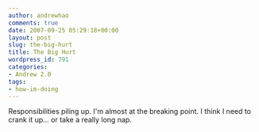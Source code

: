 ```yaml
---
author: andrewhao
comments: true
date: 2007-09-25 05:29:18+00:00
layout: post
slug: the-big-hurt
title: The Big Hurt
wordpress_id: 791
categories:
- Andrew 2.0
tags:
- how-im-doing
---
```


Responsibilities piling up. I'm almost at the breaking point. I think I need to crank it up... or take a really long nap.
